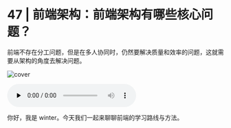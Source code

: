# 47 | 前端架构：前端架构有哪些核心问题？

前端不存在分工问题，但是在多人协同时，仍然要解决质量和效率的问题，这就需要从架构的角度去解决问题。

![cover](https://static001.geekbang.org/resource/image/af/97/afdf7bc134cb557f527db57a3d450397.jpg)

<audio id="audio" controls="" preload="none">
    <source id="mp3" src="/mp3/42.mp3">
</audio>

你好，我是 winter。今天我们一起来聊聊前端的学习路线与方法。